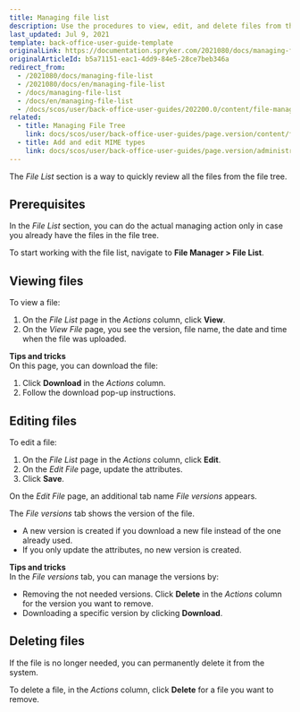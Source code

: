 ```yaml
---
title: Managing file list
description: Use the procedures to view, edit, and delete files from the system in the Back Office.
last_updated: Jul 9, 2021
template: back-office-user-guide-template
originalLink: https://documentation.spryker.com/2021080/docs/managing-file-list
originalArticleId: b5a71151-eac1-4dd9-84e5-28ce7beb346a
redirect_from:
  - /2021080/docs/managing-file-list
  - /2021080/docs/en/managing-file-list
  - /docs/managing-file-list
  - /docs/en/managing-file-list
  - /docs/scos/user/back-office-user-guides/202200.0/content/file-manager/managing-file-list.html
related:
  - title: Managing File Tree
    link: docs/scos/user/back-office-user-guides/page.version/content/file-manager/managing-file-tree.html
  - title: Add and edit MIME types
    link: docs/scos/user/back-office-user-guides/page.version/administration/add-and-edit-mime-types.html
---
```


The *File List* section is a way to quickly review all the files from the file tree.

## Prerequisites

In the *File List* section, you can do the actual managing action only in case you already have the files in the file tree.

To start working with the file list, navigate to **File Manager&nbsp;<span aria-label="and then">></span> File List**.

## Viewing files

To view a file:
1. On the *File List* page in the _Actions_ column, click **View**.
2. On the *View File* page, you see the version, file name, the date and time when the file was uploaded.

**Tips and tricks**
<br>On this page, you can download the file:
1. Click **Download** in the _Actions_ column.
2. Follow the download pop-up instructions.

## Editing files

To edit a file:
1. On the *File List* page in the _Actions_ column, click **Edit**.
2. On the *Edit File* page, update the attributes.
3. Click **Save**.

On the *Edit File* page, an additional tab name *File versions* appears.

The *File versions* tab shows the version of the file.
* A new version is created if you download a new file instead of the one already used.
* If you only update the attributes, no new version is created.

**Tips and tricks**
<br>In the *File versions* tab, you can manage the versions by:
* Removing the not needed versions. Click **Delete** in the _Actions_ column for the version you want to remove.
* Downloading a specific version by clicking **Download**.

## Deleting files

If the file is no longer needed, you can permanently delete it from the system.

To delete a file, in the _Actions_ column, click **Delete** for a file you want to remove.

